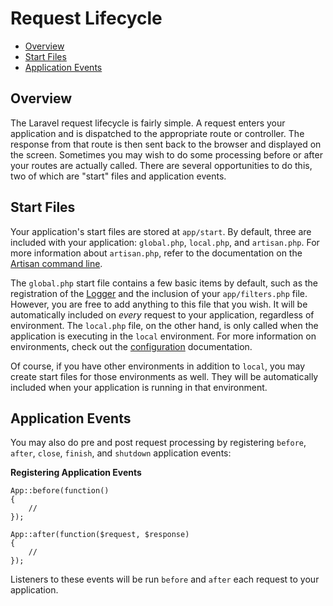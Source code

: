 # Request Lifecycle

- [Overview](#overview)
- [Start Files](#start-files)
- [Application Events](#application-events)

<a name="overview"></a>
## Overview

The Laravel request lifecycle is fairly simple. A request enters your application and is dispatched to the appropriate route or controller. The response from that route is then sent back to the browser and displayed on the screen. Sometimes you may wish to do some processing before or after your routes are actually called. There are several opportunities to do this, two of which are "start" files and application events.

<a name="start-files"></a>
## Start Files

Your application's start files are stored at `app/start`. By default, three are included with your application: `global.php`, `local.php`, and `artisan.php`. For more information about `artisan.php`, refer to the documentation on the [Artisan command line](/docs/commands#registering-commands).

The `global.php` start file contains a few basic items by default, such as the registration of the [Logger](/docs/errors) and the inclusion of your `app/filters.php` file. However, you are free to add anything to this file that you wish. It will be automatically included on _every_ request to your application, regardless of environment. The `local.php` file, on the other hand, is only called when the application is executing in the `local` environment. For more information on environments, check out the [configuration](/docs/configuration) documentation.

Of course, if you have other environments in addition to `local`, you may create start files for those environments as well. They will be automatically included when your application is running in that environment.

<a name="application-events"></a>
## Application Events

You may also do pre and post request processing by registering `before`, `after`, `close`, `finish`, and `shutdown` application events:

<a name="registering-application-events"></a>
**Registering Application Events**

	App::before(function()
	{
		//
	});

	App::after(function($request, $response)
	{
		//
	});

Listeners to these events will be run `before` and `after` each request to your application.
